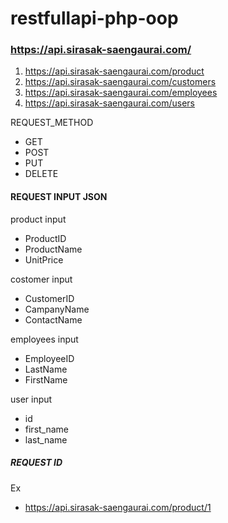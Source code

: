 # restfullapi-php-oop

### https://api.sirasak-saengaurai.com/

 1. https://api.sirasak-saengaurai.com/product
 2. https://api.sirasak-saengaurai.com/customers
 3. https://api.sirasak-saengaurai.com/employees
 4. https://api.sirasak-saengaurai.com/users
 

REQUEST_METHOD

 - GET
 - POST
 - PUT
 - DELETE

#### REQUEST INPUT JSON
product input

 - ProductID
 - ProductName
 - UnitPrice

costomer input

 - CustomerID
 - CampanyName
 - ContactName
 
employees input

 - EmployeeID
 - LastName
 - FirstName
 
 user input

 - id
 - first_name
 - last_name

##### REQUEST ID 
Ex
 - https://api.sirasak-saengaurai.com/product/1
